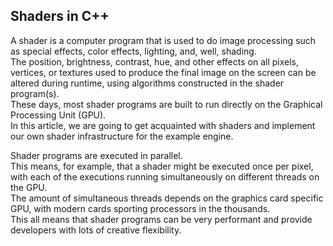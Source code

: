 ## Shaders in C++

A shader is a computer program that is used to do image processing such as special effects, color effects, lighting, and, well, shading. \
The position, brightness, contrast, hue, and other effects on all pixels, vertices, or textures used to produce the final image on the screen can be altered during runtime, using algorithms constructed in the shader program(s). \
These days, most shader programs are built to run directly on the Graphical Processing Unit (GPU). \
In this article, we are going to get acquainted with shaders and implement our own shader infrastructure for the example engine.

Shader programs are executed in parallel. \
This means, for example, that a shader might be executed once per pixel, with each of the executions running simultaneously on different threads on the GPU. \
The amount of simultaneous threads depends on the graphics card specific GPU, with modern cards sporting processors in the thousands. \
This all means that shader programs can be very performant and provide developers with lots of creative flexibility.
